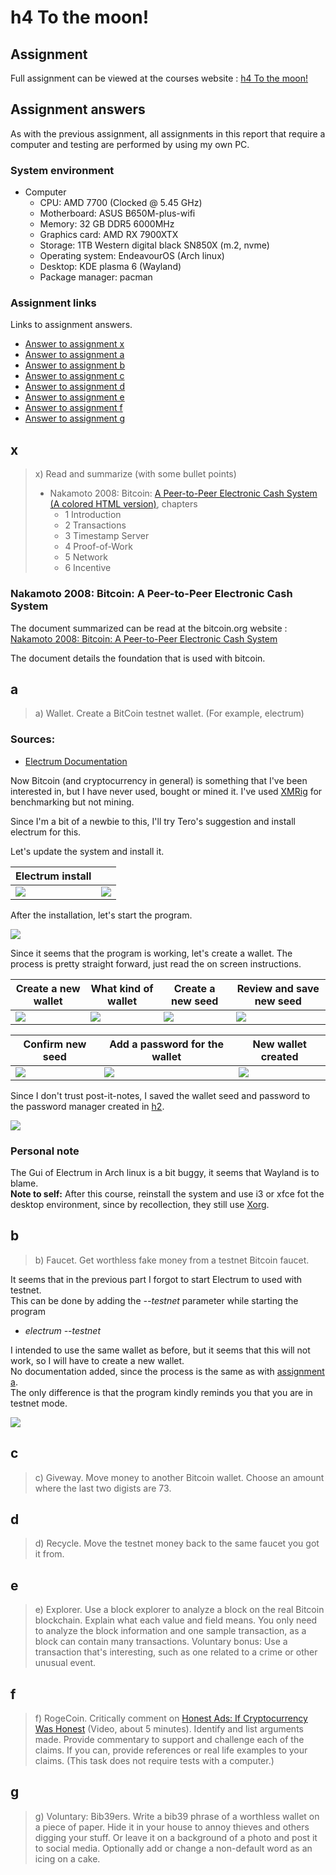 # h4 To the moon!

## Assignment

Full assignment can be viewed at the courses website : [h4 To the moon!](https://terokarvinen.com/trust-to-blockchain/#h4-to-the-moon)

## Assignment answers

As with the previous assignment, all assignments in this report that require a computer and testing are performed by using my own PC.

### System environment

- Computer
  - CPU: AMD 7700 (Clocked @ 5.45 GHz)
  - Motherboard: ASUS B650M-plus-wifi
  - Memory: 32 GB DDR5 6000MHz
  - Graphics card: AMD RX 7900XTX
  - Storage: 1TB Western digital black SN850X (m.2, nvme)
  - Operating system: EndeavourOS (Arch linux)
  - Desktop: KDE plasma 6 (Wayland)
  - Package manager: pacman

### Assignment links

Links to assignment answers.

- [Answer to assignment x](h4_To_the_moon.md#x)
- [Answer to assignment a](h4_To_the_moon.md#a)
- [Answer to assignment b](h4_To_the_moon.md#b)
- [Answer to assignment c](h4_To_the_moon.md#c)
- [Answer to assignment d](h4_To_the_moon.md#d)
- [Answer to assignment e](h4_To_the_moon.md#e)
- [Answer to assignment f](h4_To_the_moon.md#f)
- [Answer to assignment g](h4_To_the_moon.md#g)

## x

>x) Read and summarize (with some bullet points)
>
>- Nakamoto 2008: Bitcoin: [A Peer-to-Peer Electronic Cash System](https://bitcoin.org/bitcoin.pdf) [(A colored HTML version)](https://git.dhimmel.com/bitcoin-whitepaper/), chapters
>   - 1 Introduction
>   - 2 Transactions
>   - 3 Timestamp Server
>   - 4 Proof-of-Work
>   - 5 Network
>   - 6 Incentive

### Nakamoto 2008: Bitcoin: A Peer-to-Peer Electronic Cash System

The document summarized can be read at the bitcoin.org website : [Nakamoto 2008: Bitcoin: A Peer-to-Peer Electronic Cash System](https://bitcoin.org/bitcoin.pdf)

The document details the foundation that is used with bitcoin.

## a

>a) Wallet. Create a BitCoin testnet wallet. (For example, electrum)

### Sources: 
- [Electrum Documentation](https://electrum.readthedocs.io/en/latest/)

Now Bitcoin (and cryptocurrency in general) is something that I've been interested in, but I have never used, bought or mined it. I've used [XMRig](https://xmrig.com/) for benchmarking but not mining.

Since I'm a bit of a newbie to this, I'll try Tero's suggestion and install electrum for this.

Let's update the system and install it.

| Electrum install                          |                                               |
| ----------------------------------------- | --------------------------------------------- |
| ![](/img/electrum_installation-1.png)     | ![](/img/electrum_installation-2.png)         |

After the installation, let's start the program.

![](/img/electrum_installation-3.png)

Since it seems that the program is working, let's create a wallet. The process is pretty straight forward, just read the on screen instructions.

| Create a new wallet                   | What kind of wallet                   | Create a new seed                             | Review and save new seed              |
| ------------------------------------- | -----------------------------------   | --------------------------------------------- | ------------------------------------- |
| ![](/img/electrum_installation-4.png) | ![](/img/electrum_installation-5.png) | ![](/img/electrum_installation-6.png)         | ![](/img/electrum_installation-7.png) |

| Confirm new seed                      | Add a password for the wallet         | New wallet created                            |
| ------------------------------------- | -----------------------------------   | --------------------------------------------- |
| ![](/img/electrum_installation-8.png) | ![](/img/electrum_installation-9.png) | ![](/img/electrum_installation-10.png)        |

Since I don't trust post-it-notes, I saved the wallet seed and password to the password manager created in [h2]().

![](/img/electrum_installation-password.png)

### Personal note

The Gui of Electrum in Arch linux is a bit buggy, it seems that Wayland is to blame.  
**Note to self:** After this course, reinstall the system and use i3 or xfce fot the desktop environment, since by recollection, they still use [Xorg](https://wiki.archlinux.org/title/Xorg).

## b

>b) Faucet. Get worthless fake money from a testnet Bitcoin faucet.

It seems that in the previous part I forgot to start Electrum to used with testnet.  
This can be done by adding the *--testnet* parameter while starting the program

- *electrum --testnet*

I intended to use the same wallet as before, but it seems that this will not work, so I will have to create a new wallet.  
No documentation added, since the process is the same as with [assignment a](h4_To_the_moon.md#a).  
The only difference is that the program kindly reminds you that you are in testnet mode.

![](/img/electrum_testnet-1.png)


## c

> c) Giveway. Move money to another Bitcoin wallet. Choose an amount where the last two digists are 73.

## d

>d) Recycle. Move the testnet money back to the same faucet you got it from.

## e

>e) Explorer. Use a block explorer to analyze a block on the real Bitcoin blockchain. Explain what each value and field means. You only need to analyze the block information and one sample transaction, as a block can contain many transactions. Voluntary bonus: Use a transaction that's interesting, such as one related to a crime or other unusual event.

## f

>f) RogeCoin. Critically comment on [Honest Ads: If Cryptocurrency Was Honest](https://www.youtube.com/watch?v=GUs5y9leCyA) (Video, about 5 minutes). Identify and list arguments made. Provide commentary to support and challenge each of the claims. If you can, provide references or real life examples to your claims. (This task does not require tests with a computer.)

## g

>g) Voluntary: Bib39ers. Write a bib39 phrase of a worthless wallet on a piece of paper. Hide it in your house to annoy thieves and others digging your stuff. Or leave it on a background of a photo and post it to social media. Optionally add or change a non-default word as an icing on a cake.
